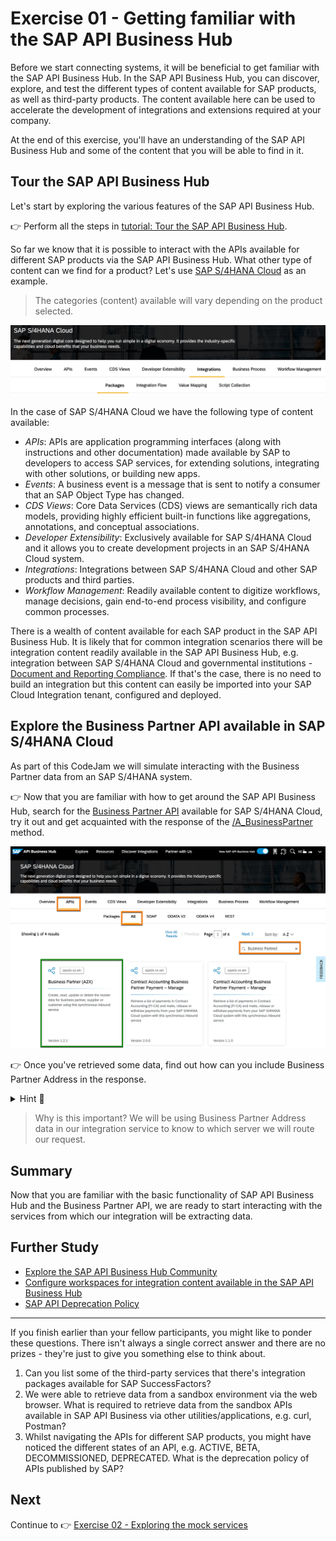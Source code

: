 # Exercise 01 - Getting familiar with the SAP API Business Hub

Before we start connecting systems, it will be beneficial to get familiar with the SAP API Business Hub. In the SAP API Business Hub, you can discover, explore, and test the different types of content available for SAP products, as well as third-party products. The content available here can be used to accelerate the development of integrations and extensions required at your company.

At the end of this exercise, you'll have an understanding of the SAP API Business Hub and some of the content that you will be able to find in it.

## Tour the SAP API Business Hub

Let's start by exploring the various features of the SAP API Business Hub.

👉 Perform all the steps in [tutorial: Tour the SAP API Business Hub](https://developers.sap.com/tutorials/hcp-abh-getting-started.html).

So far we know that it is possible to interact with the APIs available for different SAP products via the SAP API Business Hub. What other type of content can we find for a product? Let's use [SAP S/4HANA Cloud](https://api.sap.com/products/SAPS4HANACloud/overview) as an example.

> The categories (content) available will vary depending on the product selected. 

![SAP S/4HANA Cloud Categories](assets/S4HANACloud-Content.png)

In the case of SAP S/4HANA Cloud we have the following type of content available:
- *APIs*: APIs are application programming interfaces (along with instructions and other documentation) made available by SAP to developers to access SAP services, for extending solutions, integrating with other solutions, or building new apps.
- *Events*: A business event is a message that is sent to notify a consumer that an SAP Object Type has changed. 
- *CDS Views*: Core Data Services (CDS) views are semantically rich data models, providing highly efficient built-in functions like aggregations, annotations, and conceptual associations. 
- *Developer Extensibility*: Exclusively available for SAP S/4HANA Cloud and it allows you to create development projects in an SAP S/4HANA Cloud system.
- *Integrations*: Integrations between SAP S/4HANA Cloud and other SAP products and third parties.
- *Workflow Management*: Readily available content to digitize workflows, manage decisions, gain end-to-end process visibility, and configure common processes.

There is a wealth of content available for each SAP product in the SAP API Business Hub. It is likely that for common integration scenarios there will be integration content readily available in the SAP API Business Hub, e.g. integration between SAP S/4HANA Cloud and governmental institutions - [Document and Reporting Compliance](https://api.sap.com/products/SAPS4HANACloud/overview?target=SAPDocumentandReportingCompliance). If that's the case, there is no need to build an integration but this content can easily be imported into your SAP Cloud Integration tenant, configured and deployed. 

## Explore the Business Partner API available in SAP S/4HANA Cloud 

As part of this CodeJam we will simulate interacting with the Business Partner data from an SAP S/4HANA system. 

👉 Now that you are familiar with how to get around the SAP API Business Hub, search for the [Business Partner API](https://api.sap.com/products/SAPS4HANACloud/apis/all) available for SAP S/4HANA Cloud, try it out and get acquainted with the response of the [/A_BusinessPartner](https://api.sap.com/api/API_BUSINESS_PARTNER/tryout) method.

![Business Partner (A2X) tile in SAP API Business Hub](assets/S4HANACloud-API-BusinessPartner.png)

👉 Once you've retrieved some data, find out how can you include Business Partner Address in the response.

<details>
<summary>Hint 🔦</summary>

<i>Check out the <b>$expand</b> query param. This parameter can be used to Expand related entities, see [Expand](https://help.sap.com/doc/5890d27be418427993fafa6722cdc03b/Cloud/en-US/OdataV2.pdf#page=63).

Available values: to_BuPaIdentification, to_BuPaIndustry, to_BusinessPartnerAddress, to_BusinessPartnerBank, to_BusinessPartnerContact, to_BusinessPartnerRole, to_BusinessPartnerTax, to_BusPartAddrDepdntTaxNmbr, to_Customer, to_Supplier</i>
</details>

> Why is this important? We will be using Business Partner Address data in our integration service to know to which server we will route our request. 

## Summary

Now that you are familiar with the basic functionality of SAP API Business Hub and the Business Partner API, we are ready to start interacting with the services from which our integration will be extracting data.

## Further Study

* [Explore the SAP API Business Hub Community](https://api.sap.com/community)
* [Configure workspaces for integration content available in the SAP API Business Hub](https://help.sap.com/docs/SAP_API_BUSINESS_HUB/e56a6c50d31541ea826021dc8e721a53/8f1a5bc71eef498aa51b99e90365c66e.html?locale=en-US)
* [SAP API Deprecation Policy](https://help.sap.com/docs/SAP_API_BUSINESS_HUB/e56a6c50d31541ea826021dc8e721a53/5cbfda5a9efe4e97a3e24ddaf7ec5c16.html?locale=en-US)

---

If you finish earlier than your fellow participants, you might like to ponder these questions. There isn't always a single correct answer and there are no prizes - they're just to give you something else to think about.

1. Can you list some of the third-party services that there's integration packages available for SAP SuccessFactors?
2. We were able to retrieve data from a sandbox environment via the web browser. What is required to retrieve data from the sandbox APIs available in SAP API Business via other utilities/applications, e.g. curl, Postman?
3. Whilst navigating the APIs for different SAP products, you might have noticed the different states of an API, e.g. ACTIVE, BETA, DECOMMISSIONED, DEPRECATED. What is the deprecation policy of APIs published by SAP? 

## Next

Continue to 👉 [Exercise 02 - Exploring the mock services](../ex2-exploring-mock-services/README.md)

